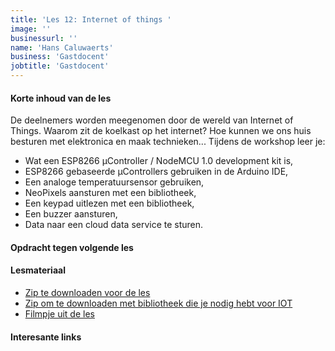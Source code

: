 ```yaml
---
title: 'Les 12: Internet of things '
image: ''
businessurl: ''
name: 'Hans Caluwaerts'
business: 'Gastdocent'
jobtitle: 'Gastdocent'
---
```

> 
#### Korte inhoud van de les
De deelnemers worden meegenomen door de wereld van Internet of Things. Waarom zit de koelkast op het internet? Hoe kunnen we ons huis besturen met elektronica en maak technieken... 
Tijdens de workshop leer je:
- Wat een ESP8266 μController / NodeMCU 1.0 development kit is,
- ESP8266 gebaseerde μControllers gebruiken in de Arduino IDE,
- Een analoge temperatuursensor gebruiken,
- NeoPixels aansturen met een bibliotheek,
- Een keypad uitlezen met een bibliotheek,
- Een buzzer aansturen,
- Data naar een cloud data service te sturen. 

#### Opdracht tegen volgende les


#### Lesmateriaal
- [Zip te downloaden voor de les](../assets/images/Lesson12/PAKKETDATA.zip)
- [Zip om te downloaden met bibliotheek die je nodig hebt voor IOT](../assets/images/Lesson12/index.zip)
- [Filmpje uit de les](../assets/images/Lesson12/filmpje.mp4)


#### Interesante links 

